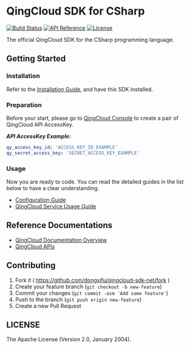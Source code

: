 # QingCloud SDK for CSharp

[![Build Status](https://travis-ci.org/yunify/qingcloud-sdk-net.svg?branch=master)](https://travis-ci.org/yunify/qingcloud-sdk-CSharp)
[![API Reference](http://img.shields.io/badge/api-reference-green.svg)](http://docs.qingcloud.com)
[![License](http://img.shields.io/badge/license-apache%20v2-blue.svg)](https://github.com/dongxifu/qingcloud-sdk-net/master/LICENSE)

The official QingCloud SDK for the CSharp programming language.

## Getting Started

### Installation

Refer to the [Installation Guide](docs/installation.md), and have this SDK installed.

### Preparation

Before your start, please go to [QingCloud Console](https://console.qingcloud.com/access_keys/) to create a pair of QingCloud API AccessKey.

___API AccessKey Example:___

``` yaml
qy_access_key_id: 'ACCESS_KEY_ID_EXAMPLE'
qy_secret_access_key: 'SECRET_ACCESS_KEY_EXAMPLE'
```

### Usage

Now you are ready to code. You can read the detailed guides in the list below to have a clear understanding.

- [Configuration Guide](docs/configuration.md)
- [QingCloud Service Usage Guide](docs/qingcloud_service_usage.md)

## Reference Documentations

- [QingCloud Documentation Overview](https://docs.qingcloud.com)
- [QingCloud APIs](https://docs.qingcloud.com/api/index.html)

## Contributing

1. Fork it ( https://github.com/dongxifu/qingcloud-sdk-net/fork )
2. Create your feature branch (`git checkout -b new-feature`)
3. Commit your changes (`git commit -asm 'Add some feature'`)
4. Push to the branch (`git push origin new-feature`)
5. Create a new Pull Request

## LICENSE

The Apache License (Version 2.0, January 2004).
